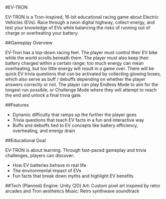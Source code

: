 #EV-TRON

EV-TRON is a Tron-inspired, 16-bit educational racing game about Electric Vehicles (EVs). Race through a neon digital highway, collect energy, and test your knowledge of EVs while balancing the risks of running out of charge or overheating your battery.

##Gameplay Overview

EV-Tron has a top-down racing feel. The player must control their EV bike while the world scrolls beneath them. The player must also keep their battery charged within a certain range; too much energy can mean overheating, but too little energy will result in a game over.
There will be quick EV trivia questions that can be activated by collecting glowing boxes, which also serve as buff / debuffs depending on whether the player answers correctly or not.
The player can play Endless Mode to aim for the longest run possible, or Challenge Mode where they will attempt to reach the end and unlock a final trivia gate.

##Features

- Dynamic difficulty that ramps up the further the player goes
- Trivia questions that teach EV facts in a fun and interactive way
- Buffs and debuffs tied to EV concepts like battery efficiency, overheating, and energy drain

##Educational Goal

EV-TRON is about learning. Through fast-paced gameplay and trivia challenges, players can discover:
- How EV batteries behave in real life
- The environmental impact of EVs
- Fun facts that break down myths and highlight EV benefits

##Tech (Planned)
Engine: Unity (2D)
Art: Custom pixel art inspired by retro arcades and Tron aesthetics
Music: Retro synthwave soundtrack
